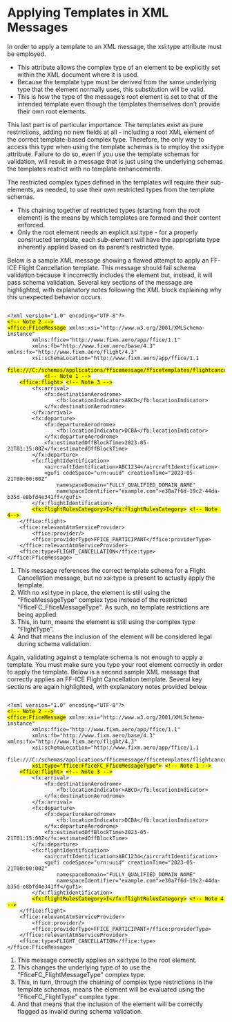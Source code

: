 # Applying Templates in XML Messages

In order to apply a template to an XML message, the xsi:type attribute must be employed.

- This attribute allows the complex type of an element to be explicitly set within the XML document where it is used.
- Because the template type must be derived from the same underlying type that the element normally uses, this substitution will be valid.
- This is how the type of the message’s root element is set to that of the intended template even though the templates themselves don’t provide their own root elements.

This last part is of particular importance.  The templates exist as pure restrictions, adding no new fields at all - including a root XML element of the correct template-based complex type.  Therefore, the only way to access this type when using the template schemas is to employ the xsi:type attribute.  Failure to do so, even if you use the template schemas for validation, will result in a message that is just using the underlying schemas the templates restrict with no template enhancements.

The restricted complex types defined in the templates will require their sub-elements, as needed, to use their own restricted types from the template schemas.

- This chaining together of restricted types (starting from the root element) is the means by which templates are formed and their content enforced.
- Only the root element needs an explicit xsi:type - for a properly constructed template, each sub-element will have the appropriate type inherently applied based on its parent’s restricted type.

Below is a sample XML message showing a flawed attempt to apply an FF-ICE Flight Cancellation template. This message should fail schema validation because it incorrectly includes the <flightRulesCategory> element but, instead, it will pass schema validation.  Several key sections of the message are highlighted, with explanatory notes following the XML block explaining why this unexpected behavior occurs.
<pre><code class="language-xml">
&lt;?xml version="1.0" encoding="UTF-8"?&gt;
<mark>&lt;!-- Note 2 --&gt;</mark>
<mark>&lt;ffice:FficeMessage</mark> xmlns:xsi="http://www.w3.org/2001/XMLSchema-instance" 
        xmlns:ffice="http://www.fixm.aero/app/ffice/1.1" 
        xmlns:fb="http://www.fixm.aero/base/4.3" xmlns:fx="http://www.fixm.aero/flight/4.3" 
        xsi:schemaLocation="http://www.fixm.aero/app/ffice/1.1 
            <mark>file:///C:/schemas/applications/fficemessage/fficetemplates/flightcancellation/FlightCancellation.xsd"</mark>&gt;
            <mark>&lt;!-- Note 1 --&gt;</mark>
    <mark>&lt;ffice:flight&gt;</mark> <mark>&lt;!-- Note 3 --&gt;</mark>
        &lt;fx:arrival&gt;
            &lt;fx:destinationAerodrome&gt;
                &lt;fb:locationIndicator&gt;ABCD&lt;/fb:locationIndicator&gt;
            &lt;/fx:destinationAerodrome&gt;
        &lt;/fx:arrival&gt;
        &lt;fx:departure&gt;
            &lt;fx:departureAerodrome&gt;
                &lt;fb:locationIndicator&gt;DCBA&lt;/fb:locationIndicator&gt;
            &lt;/fx:departureAerodrome&gt;
            &lt;fx:estimatedOffBlockTime&gt;2023-05-21T01:15:00Z&lt;/fx:estimatedOffBlockTime&gt;
        &lt;/fx:departure&gt;
        &lt;fx:flightIdentification&gt;
            &lt;aircraftIdentification&gt;ABC1234&lt;/aircraftIdentification&gt;
            &lt;gufi codeSpace="urn:uuid" creationTime="2023-05-21T00:00:00Z" 
                namespaceDomain="FULLY_QUALIFIED_DOMAIN_NAME" 
                namespaceIdentifier="example.com"&gt;e30a7f6d-19c2-44da-b35d-e8bfd4e341ff&lt;/gufi&gt;
        &lt;/fx:flightIdentification&gt;
        <mark>&lt;fx:flightRulesCategory&gt;I&lt;/fx:flightRulesCategory&gt;</mark> <mark>&lt;!-- Note 4--&gt;</mark>
    &lt;/ffice:flight&gt;
    &lt;ffice:relevantAtmServiceProvider&gt;
        &lt;ffice:provider/&gt;
        &lt;ffice:providerType&gt;FFICE_PARTICIPANT&lt;/ffice:providerType&gt;
    &lt;/ffice:relevantAtmServiceProvider&gt;
    &lt;ffice:type&gt;FLIGHT_CANCELLATION&lt;/ffice:type&gt;
&lt;/ffice:FficeMessage&gt;
</code></pre>

1. This message references the correct template schema for a Flight Cancellation message, but no xsi:type is present to actually apply the template.
2. With no xsi:type in place, the <FficeMessage> element is still using the "FficeMessageType" complex type instead of the restricted "FficeFC_FficeMessageType".  As such, no template restrictions are being applied.
3. This, in turn, means the <flight> element is still using the complex type "FlightType".
4. And that means the inclusion of the <flightRulesCategory> element will be considered legal during schema validation.

Again, validating against a template schema is not enough to apply a template.  You must make sure you type your root element correctly in order to apply the template.  Below is a second sample XML message that correctly applies an FF-ICE Flight Cancellation template.  Several key sections are again highlighted, with explanatory notes provided below.
<pre><code class="language-xml">
&lt;?xml version="1.0" encoding="UTF-8"?&gt;
<mark>&lt;!-- Note 2 --&gt;</mark>
<mark>&lt;ffice:FficeMessage</mark> xmlns:xsi="http://www.w3.org/2001/XMLSchema-instance" 
        xmlns:ffice="http://www.fixm.aero/app/ffice/1.1" 
        xmlns:fb="http://www.fixm.aero/base/4.3" xmlns:fx="http://www.fixm.aero/flight/4.3" 
        xsi:schemaLocation="http://www.fixm.aero/app/ffice/1.1 
            file:///C:/schemas/applications/fficemessage/fficetemplates/flightcancellation/FlightCancellation.xsd"
        <mark>xsi:type="ffice:FficeFC_FficeMessageType"&gt;</mark> <mark>&lt;!-- Note 1 --&gt;</mark>
    <mark>&lt;ffice:flight&gt;</mark> <mark>&lt;!-- Note 3 --&gt;</mark>
        &lt;fx:arrival&gt;
            &lt;fx:destinationAerodrome&gt;
                &lt;fb:locationIndicator&gt;ABCD&lt;/fb:locationIndicator&gt;
            &lt;/fx:destinationAerodrome&gt;
        &lt;/fx:arrival&gt;
        &lt;fx:departure&gt;
            &lt;fx:departureAerodrome&gt;
                &lt;fb:locationIndicator&gt;DCBA&lt;/fb:locationIndicator&gt;
            &lt;/fx:departureAerodrome&gt;
            &lt;fx:estimatedOffBlockTime&gt;2023-05-21T01:15:00Z&lt;/fx:estimatedOffBlockTime&gt;
        &lt;/fx:departure&gt;
        &lt;fx:flightIdentification&gt;
            &lt;aircraftIdentification&gt;ABC1234&lt;/aircraftIdentification&gt;
            &lt;gufi codeSpace="urn:uuid" creationTime="2023-05-21T00:00:00Z" 
                namespaceDomain="FULLY_QUALIFIED_DOMAIN_NAME" 
                namespaceIdentifier="example.com"&gt;e30a7f6d-19c2-44da-b35d-e8bfd4e341ff&lt;/gufi&gt;
        &lt;/fx:flightIdentification&gt;
        <mark>&lt;fx:flightRulesCategory&gt;I&lt;/fx:flightRulesCategory&gt;</mark> <mark>&lt;!-- Note 4 --&gt;</mark>
    &lt;/ffice:flight&gt;
    &lt;ffice:relevantAtmServiceProvider&gt;
        &lt;ffice:provider/&gt;
        &lt;ffice:providerType&gt;FFICE_PARTICIPANT&lt;/ffice:providerType&gt;
    &lt;/ffice:relevantAtmServiceProvider&gt;
    &lt;ffice:type&gt;FLIGHT_CANCELLATION&lt;/ffice:type&gt;
&lt;/ffice:FficeMessage&gt;
</code></pre>

1. This message correctly applies an xsi:type to the root element.
2. This changes the underlying type of <FficeMessage> to use the "FficeFC_FlightMessageType" complex type.
3. This, in turn, through the chaining of complex type restrictions in the template schemas, means the <flight> element will be evaluated using the "FficeFC_FlightType" complex type.
4. And that means that the inclusion of the <flightRulesCategory> element will be correctly flagged as invalid during schema validation.
